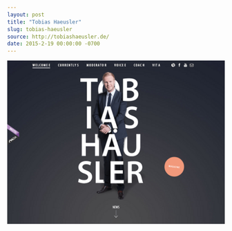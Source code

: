 ```yaml
---
layout: post 
title: "Tobias Haeusler"
slug: tobias-haeusler
source: http://tobiashaeusler.de/
date: 2015-2-19 00:00:00 -0700
---
```


<img src="/screenshots/tobias-haeusler.jpg">
